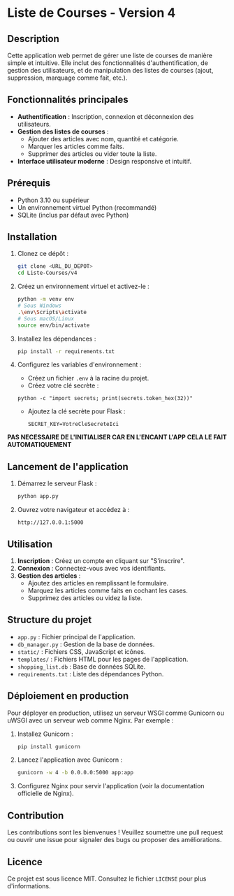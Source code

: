 # Liste de Courses - Version 4

## Description
Cette application web permet de gérer une liste de courses de manière simple et intuitive. Elle inclut des fonctionnalités d'authentification, de gestion des utilisateurs, et de manipulation des listes de courses (ajout, suppression, marquage comme fait, etc.).

## Fonctionnalités principales
- **Authentification** : Inscription, connexion et déconnexion des utilisateurs.
- **Gestion des listes de courses** :
  - Ajouter des articles avec nom, quantité et catégorie.
  - Marquer les articles comme faits.
  - Supprimer des articles ou vider toute la liste.
- **Interface utilisateur moderne** : Design responsive et intuitif.

## Prérequis
- Python 3.10 ou supérieur
- Un environnement virtuel Python (recommandé)
- SQLite (inclus par défaut avec Python)

## Installation
1. Clonez ce dépôt :
   ```bash
   git clone <URL_DU_DEPOT>
   cd Liste-Courses/v4
   ```

2. Créez un environnement virtuel et activez-le :
   ```bash
   python -m venv env
   # Sous Windows
   .\env\Scripts\activate
   # Sous macOS/Linux
   source env/bin/activate
   ```

3. Installez les dépendances :
   ```bash
   pip install -r requirements.txt
   ```

4. Configurez les variables d'environnement :
   - Créez un fichier `.env` à la racine du projet.
   - Créez votre clé secrète :
    ```
    python -c "import secrets; print(secrets.token_hex(32))"
    ```
   - Ajoutez la clé secrète pour Flask :
     ```env
     SECRET_KEY=VotreCleSecreteIci
     ```

**PAS NECESSAIRE DE L'INITIALISER CAR EN L'ENCANT L'APP CELA LE FAIT AUTOMATIQUEMENT**
<!-- 5. Initialisez la base de données :
   ```bash
   python app.py
   ```
   Cela créera les tables nécessaires dans le fichier `shopping_list.db`. -->

## Lancement de l'application
1. Démarrez le serveur Flask :
   ```bash
   python app.py
   ```

2. Ouvrez votre navigateur et accédez à :
   ```
   http://127.0.0.1:5000
   ```

## Utilisation
1. **Inscription** : Créez un compte en cliquant sur "S'inscrire".
2. **Connexion** : Connectez-vous avec vos identifiants.
3. **Gestion des articles** :
   - Ajoutez des articles en remplissant le formulaire.
   - Marquez les articles comme faits en cochant les cases.
   - Supprimez des articles ou videz la liste.

## Structure du projet
- `app.py` : Fichier principal de l'application.
- `db_manager.py` : Gestion de la base de données.
- `static/` : Fichiers CSS, JavaScript et icônes.
- `templates/` : Fichiers HTML pour les pages de l'application.
- `shopping_list.db` : Base de données SQLite.
- `requirements.txt` : Liste des dépendances Python.

## Déploiement en production
Pour déployer en production, utilisez un serveur WSGI comme Gunicorn ou uWSGI avec un serveur web comme Nginx. Par exemple :

1. Installez Gunicorn :
   ```bash
   pip install gunicorn
   ```

2. Lancez l'application avec Gunicorn :
   ```bash
   gunicorn -w 4 -b 0.0.0.0:5000 app:app
   ```

3. Configurez Nginx pour servir l'application (voir la documentation officielle de Nginx).

## Contribution
Les contributions sont les bienvenues ! Veuillez soumettre une pull request ou ouvrir une issue pour signaler des bugs ou proposer des améliorations.

## Licence
Ce projet est sous licence MIT. Consultez le fichier `LICENSE` pour plus d'informations.
